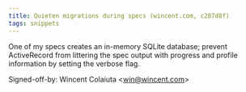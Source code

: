 ```yaml
---
title: Quieten migrations during specs (wincent.com, c287d8f)
tags: snippets
---
```


One of my specs creates an in-memory SQLite database; prevent ActiveRecord from littering the spec output with progress and profile information by setting the verbose flag.

Signed-off-by: Wincent Colaiuta &lt;win@wincent.com&gt;
